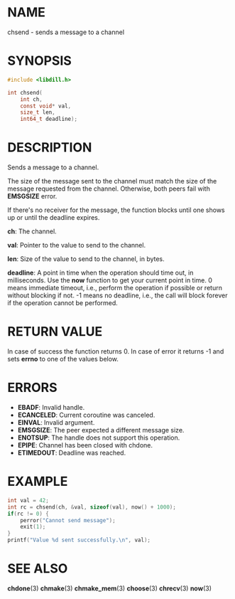 # NAME

 chsend - sends a message to a channel

# SYNOPSIS

```c
#include <libdill.h>

int chsend(
    int ch,
    const void* val,
    size_t len,
    int64_t deadline);
```

# DESCRIPTION

 Sends a message to a channel.

 The size of the message sent to the channel must match the size of the message requested from the channel. Otherwise, both peers fail with **EMSGSIZE** error.

 If there's no receiver for the message, the function blocks until one shows up or until the deadline expires.

 **ch**: The channel.

 **val**: Pointer to the value to send to the channel.

 **len**: Size of the value to send to the channel, in bytes.

 **deadline**: A point in time when the operation should time out, in milliseconds. Use the **now** function to get your current point in time. 0 means immediate timeout, i.e., perform the operation if possible or return without blocking if not. -1 means no deadline, i.e., the call will block forever if the operation cannot be performed.

# RETURN VALUE

 In case of success the function returns 0. In case of error it returns -1 and sets **errno** to one of the values below.

# ERRORS

* **EBADF**: Invalid handle.
* **ECANCELED**: Current coroutine was canceled.
* **EINVAL**: Invalid argument.
* **EMSGSIZE**: The peer expected a different message size.
* **ENOTSUP**: The handle does not support this operation.
* **EPIPE**: Channel has been closed with chdone.
* **ETIMEDOUT**: Deadline was reached.

# EXAMPLE

```c
int val = 42;
int rc = chsend(ch, &val, sizeof(val), now() + 1000);
if(rc != 0) {
    perror("Cannot send message");
    exit(1);
}
printf("Value %d sent successfully.\n", val);
```

# SEE ALSO

 **chdone**(3) **chmake**(3) **chmake_mem**(3) **choose**(3) **chrecv**(3) **now**(3) 


